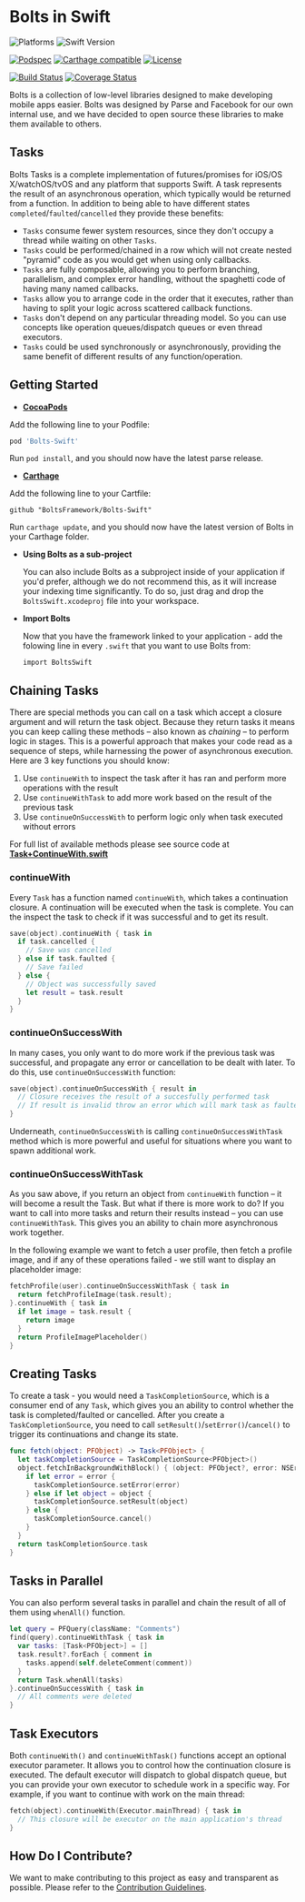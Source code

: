 # Bolts in Swift

![Platforms][platforms-svg]
![Swift Version][swift-version-svg]

[![Podspec][podspec-svg]][podspec-link]
[![Carthage compatible][carthage-svg]](carthage-link)
[![License][license-svg]][license-link]

[![Build Status][build-status-svg]][build-status-link]
[![Coverage Status][coverage-status-svg]][coverage-status-link]

Bolts is a collection of low-level libraries designed to make developing mobile apps easier. Bolts was designed by Parse and Facebook for our own internal use, and we have decided to open source these libraries to make them available to others.

## Tasks

Bolts Tasks is a complete implementation of futures/promises for iOS/OS X/watchOS/tvOS and any platform that supports Swift.
A task represents the result of an asynchronous operation, which typically would be returned from a function.
In addition to being able to have different states `completed`/`faulted`/`cancelled` they provide these benefits:

- `Tasks` consume fewer system resources, since they don't occupy a thread while waiting on other `Tasks`.
- `Tasks` could be performed/chained in a row which will not create nested "pyramid" code as you would get when using only callbacks.
- `Tasks` are fully composable, allowing you to perform branching, parallelism, and complex error handling, without the spaghetti code of having many named callbacks.
- `Tasks` allow you to arrange code in the order that it executes, rather than having to split your logic across scattered callback functions.
- `Tasks` don't depend on any particular threading model. So you can use concepts like operation queues/dispatch queues or even thread executors.
- `Tasks` could be used synchronously or asynchronously, providing the same benefit of different results of any function/operation.

## Getting Started

- **[CocoaPods](https://cocoapods.org)**

 Add the following line to your Podfile:

 ```ruby
 pod 'Bolts-Swift'
 ```

 Run `pod install`, and you should now have the latest parse release.

- **[Carthage](https://github.com/carthage/carthage)**

 Add the following line to your Cartfile:

 ```
 github "BoltsFramework/Bolts-Swift"
 ```

 Run `carthage update`, and you should now have the latest version of Bolts in your Carthage folder.

- **Using Bolts as a sub-project**

  You can also include Bolts as a subproject inside of your application if you'd prefer, although we do not recommend this, as it will increase your indexing time significantly. To do so, just drag and drop the `BoltsSwift.xcodeproj` file into your workspace.

- **Import Bolts**

  Now that you have the framework linked to your application - add the folowing line in every `.swift` that you want to use Bolts from:

  ```
  import BoltsSwift
  ```

## Chaining Tasks

There are special methods you can call on a task which accept a closure argument and will return the task object. Because they return tasks it means you can keep calling these methods – also known as _chaining_ – to perform logic in stages. This is a powerful approach that makes your code read as a sequence of steps, while harnessing the power of asynchronous execution. Here are 3 key functions you should know:

1. Use `continueWith` to inspect the task after it has ran and perform more operations with the result
1. Use `continueWithTask` to add more work based on the result of the previous task
1. Use `continueOnSuccessWith` to perform logic only when task executed without errors

For full list of available methods please see source code at **[Task+ContinueWith.swift][continueWith-source]**

### continueWith

Every `Task` has a function named `continueWith`, which takes a continuation closure. A continuation will be executed when the task is complete. You can the inspect the task to check if it was successful and to get its result.

```swift
save(object).continueWith { task in
  if task.cancelled {
    // Save was cancelled
  } else if task.faulted {
    // Save failed
  } else {
    // Object was successfully saved
    let result = task.result
  }
}
```

### continueOnSuccessWith

In many cases, you only want to do more work if the previous task was successful, and propagate any error or cancellation to be dealt with later. To do this, use `continueOnSuccessWith` function:

```swift
save(object).continueOnSuccessWith { result in
  // Closure receives the result of a succesfully performed task
  // If result is invalid throw an error which will mark task as faulted
}
```

Underneath, `continueOnSuccessWith` is calling `continueOnSuccessWithTask` method which is more powerful and useful for situations where you want to spawn additional work.

### continueOnSuccessWithTask

As you saw above, if you return an object from `continueWith` function – it will become a result the Task. But what if there is more work to do? If you want to call into more tasks and return their results instead – you can use `continueWithTask`. This gives you an ability to chain more asynchronous work together.

In the following example we want to fetch a user profile, then fetch a profile image, and if any of these operations failed - we still want to display an placeholder image:

```swift
fetchProfile(user).continueOnSuccessWithTask { task in
  return fetchProfileImage(task.result);
}.continueWith { task in
  if let image = task.result {
    return image
  }
  return ProfileImagePlaceholder()
}
```

## Creating Tasks

To create a task - you would need a `TaskCompletionSource`, which is a consumer end of any `Task`, which gives you an ability to control whether the task is completed/faulted or cancelled.
After you create a `TaskCompletionSource`, you need to call `setResult()`/`setError()`/`cancel()` to trigger its continuations and change its state.

```swift
func fetch(object: PFObject) -> Task<PFObject> {
  let taskCompletionSource = TaskCompletionSource<PFObject>()
  object.fetchInBackgroundWithBlock() { (object: PFObject?, error: NSError?) in
    if let error = error {
      taskCompletionSource.setError(error)
    } else if let object = object {
      taskCompletionSource.setResult(object)
    } else {
      taskCompletionSource.cancel()
    }
  }
  return taskCompletionSource.task
}
```

## Tasks in Parallel

You can also perform several tasks in parallel and chain the result of all of them using `whenAll()` function.

```swift
let query = PFQuery(className: "Comments")
find(query).continueWithTask { task in
  var tasks: [Task<PFObject>] = []
  task.result?.forEach { comment in
    tasks.append(self.deleteComment(comment))
  }
  return Task.whenAll(tasks)
}.continueOnSuccessWith { task in
  // All comments were deleted
}
```

## Task Executors

Both `continueWith()` and `continueWithTask()` functions accept an optional executor parameter. It allows you to control how the continuation closure is executed.
The default executor will dispatch to global dispatch queue, but you can provide your own executor to schedule work in a specific way.
For example, if you want to continue with work on the main thread:

```swift
fetch(object).continueWith(Executor.mainThread) { task in
  // This closure will be executor on the main application's thread
}
```

## How Do I Contribute?

We want to make contributing to this project as easy and transparent as possible. Please refer to the [Contribution Guidelines][contributing].

 [releases]: https://github.com/BoltsFramework/Bolts-Swift/releases
 [contributing]: https://github.com/BoltsFramework/Bolts-Swift/blob/master/CONTRIBUTING.md

 [build-status-svg]: https://img.shields.io/travis/BoltsFramework/Bolts-Swift/master.svg
 [build-status-link]: https://travis-ci.org/BoltsFramework/Bolts-Swift/branches

 [coverage-status-svg]: https://img.shields.io/codecov/c/github/BoltsFramework/Bolts-Swift/master.svg
 [coverage-status-link]: https://codecov.io/github/BoltsFramework/Bolts-Swift?branch=master

 [license-svg]: https://img.shields.io/badge/license-BSD-lightgrey.svg
 [license-link]: https://github.com/BoltsFramework/Bolts-Swift/blob/master/LICENSE

 [podspec-svg]: https://img.shields.io/cocoapods/v/Bolts-Swift.svg
 [podspec-link]: https://cocoapods.org/pods/Bolts-Swift

 [carthage-svg]: https://img.shields.io/badge/Carthage-compatible-4BC51D.svg?style=flat
 [carthage-link]: https://github.com/carthage/carthage

 [platforms-svg]: http://img.shields.io/cocoapods/p/Bolts-Swift.svg?style=flat
 [swift-version-svg]: https://img.shields.io/badge/Swift-4.0.x-orange.svg

 [continueWith-source]: https://github.com/BoltsFramework/Bolts-Swift/blob/master/Sources/BoltsSwift/Task%2BContinueWith.swift

